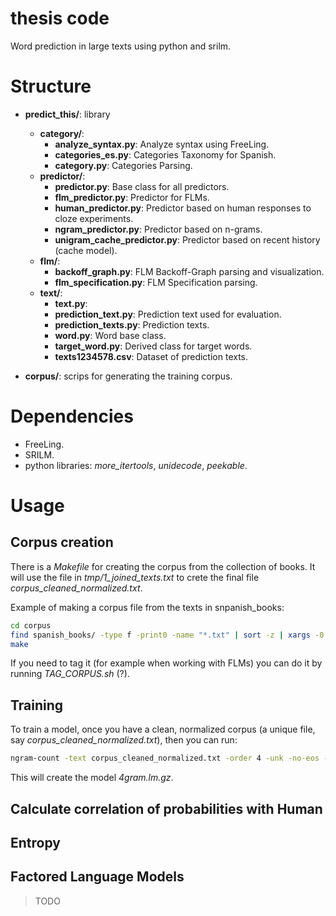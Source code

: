 # thesis code

Word prediction in large texts using python and srilm.

# Structure

- **predict_this/**: library
  - **category/**:
  	- **analyze_syntax.py**: Analyze syntax using FreeLing.
  	- **categories_es.py**: Categories Taxonomy for Spanish.
  	- **category.py**: Categories Parsing.
  - **predictor/**:
    - **predictor.py**: Base class for all predictors.
    - **flm_predictor.py**: Predictor for FLMs.
    - **human_predictor.py**: Predictor based on human responses to cloze experiments.
    - **ngram_predictor.py**: Predictor based on n-grams.
    - **unigram_cache_predictor.py**: Predictor based on recent history (cache model).
  - **flm/**:
    - **backoff_graph.py**: FLM Backoff-Graph parsing and visualization.
  	- **flm_specification.py**: FLM Specification parsing.
  - **text/**:
  	- **text.py**: 
  	- **prediction_text.py**: Prediction text used for evaluation.
  	- **prediction_texts.py**: Prediction texts.
  	- **word.py**: Word base class.
  	- **target_word.py**: Derived class for target words.
  	- **texts1234578.csv**: Dataset of prediction texts.

- **corpus/**: scrips for generating the training corpus.

# Dependencies

- FreeLing.
- SRILM.
- python libraries: *more_itertools*, *unidecode*, *peekable*.

# Usage

## Corpus creation

There is a *Makefile* for creating the corpus from the collection of books. It will use the file in *tmp/1_joined_texts.txt* to crete the final file *corpus_cleaned_normalized.txt*.

Example of making a corpus file from the texts in snpanish_books:
```bash
cd corpus
find spanish_books/ -type f -print0 -name "*.txt" | sort -z | xargs -0 cat -- > tmp/1_joined_texts.txt
make
```

If you need to tag it (for example when working with FLMs) you can do it by running *TAG_CORPUS.sh* (?).

## Training

To train a model, once you have a clean, normalized corpus (a unique file, say *corpus_cleaned_normalized.txt*), then you can run:

```bash
ngram-count -text corpus_cleaned_normalized.txt -order 4 -unk -no-eos -lm 4-gram.lm.gz
```

This will create the model *4gram.lm.gz*.

## Calculate correlation of probabilities with Human


## Entropy

## Factored Language Models

> TODO